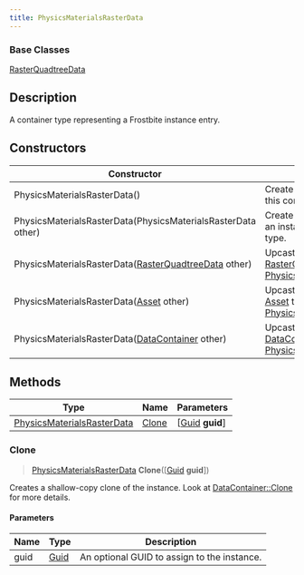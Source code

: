 ```yaml
---
title: PhysicsMaterialsRasterData
---
```

### Base Classes

[RasterQuadtreeData](/vext/ref/fb/rasterquadtreedata/)

## Description

A container type representing a Frostbite instance entry.

## Constructors

| Constructor                                                                           | Description                                                                                                                                 |
| ------------------------------------------------------------------------------------- | ------------------------------------------------------------------------------------------------------------------------------------------- |
| PhysicsMaterialsRasterData()                                                          | Create a new instance of this container type.                                                                                               |
| PhysicsMaterialsRasterData(PhysicsMaterialsRasterData other)                          | Create a reference copy of an instance of the same type.                                                                                    |
| PhysicsMaterialsRasterData([RasterQuadtreeData](/vext/ref/fb/rasterquadtreedata/) other)            | Upcast an instance of type [RasterQuadtreeData](/vext/ref/fb/rasterquadtreedata/) to [PhysicsMaterialsRasterData](/vext/ref/fb/physicsmaterialsrasterdata/).            |
| PhysicsMaterialsRasterData([Asset](/vext/ref/fb/asset/) other)                                      | Upcast an instance of type [Asset](/vext/ref/fb/asset/) to [PhysicsMaterialsRasterData](/vext/ref/fb/physicsmaterialsrasterdata/).                                      |
| PhysicsMaterialsRasterData([DataContainer](/vext/ref/shared/class/datacontainer) other) | Upcast an instance of type [DataContainer](/vext/ref/shared/class/datacontainer) to [PhysicsMaterialsRasterData](/vext/ref/fb/physicsmaterialsrasterdata/). |

## Methods

| Type                                                     | Name            | Parameters                                     |
| -------------------------------------------------------- | --------------- | ---------------------------------------------- |
| [PhysicsMaterialsRasterData](/vext/ref/fb/physicsmaterialsrasterdata/) | [Clone](#clone) | \[[Guid](/vext/ref/shared/class/guid) **guid**\] |

### Clone

> [PhysicsMaterialsRasterData](/vext/ref/fb/physicsmaterialsrasterdata/) **Clone**(\[[Guid](/vext/ref/shared/class/guid) **guid**\])

Creates a shallow-copy clone of the instance. Look at [DataContainer::Clone](/vext/ref/shared/class/datacontainer#clone) for more details.

#### Parameters

| Name | Type         | Description                                 |
| ---- | ------------ | ------------------------------------------- |
| guid | [Guid](/vext/ref/shared/class/guid/) | An optional GUID to assign to the instance. |
